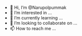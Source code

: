 - 👋 Hi, I’m @Narupolpummak
- 👀 I’m interested in ...
- 🌱 I’m currently learning ...
- 💞️ I’m looking to collaborate on ...
- 📫 How to reach me ...

<!---
Narupolpummak/Narupolpummak is a ✨ special ✨ repository because its `README.md` (this file) appears on your GitHub profile.
You can click the Preview link to take a look at your changes.
--->
